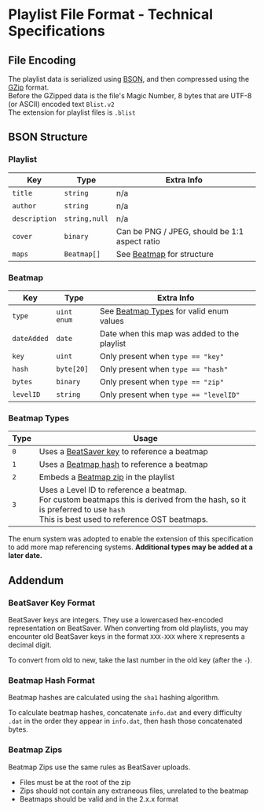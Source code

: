 # Playlist File Format - Technical Specifications

## File Encoding
The playlist data is serialized using [BSON](http://bsonspec.org/), and then compressed using the [GZip](https://www.gzip.org/) format.  
Before the GZipped data is the file's Magic Number, 8 bytes that are UTF-8 (or ASCII) encoded text `Blist.v2`  
The extension for playlist files is `.blist`

## BSON Structure
### Playlist
| Key | Type | Extra Info |
| - | - | - |
| `title` | `string` | n/a |
| `author` | `string` | n/a |
| `description` | `string,null` | n/a |
| `cover` | `binary` | Can be PNG / JPEG, should be 1:1 aspect ratio |
| `maps` | `Beatmap[]` | See [Beatmap](#beatmap) for structure |

### Beatmap
| Key | Type | Extra Info |
| - | - | - |
| `type` | `uint enum` | See [Beatmap Types](#beatmap-types) for valid enum values |
| `dateAdded` | `date` | Date when this map was added to the playlist |
| `key` | `uint` | Only present when `type == "key"` |
| `hash` | `byte[20]` | Only present when `type == "hash"` |
| `bytes` | `binary` | Only present when `type == "zip"` |
| `levelID` | `string` | Only present when `type == "levelID"` |

### Beatmap Types
| Type | Usage |
| - | - |
| `0` | Uses a [BeatSaver key](#beatsaver-key-format) to reference a beatmap |
| `1` | Uses a [Beatmap hash](#beatmap-hash-format) to reference a beatmap |
| `2` | Embeds a [Beatmap zip](#beatmap-zips) in the playlist |
| `3` | Uses a Level ID to reference a beatmap.<br />For custom beatmaps this is derived from the hash, so it is preferred to use `hash`<br />This is best used to reference OST beatmaps. |

The enum system was adopted to enable the extension of this specification to add more map referencing systems. **Additional types may be added at a later date.**

## Addendum
### BeatSaver Key Format
BeatSaver keys are integers. They use a lowercased hex-encoded representation on BeatSaver. When converting from old playlists, you may encounter old BeatSaver keys in the format `XXX-XXX` where `X` represents a decimal digit.

To convert from old to new, take the last number in the old key (after the `-`).

### Beatmap Hash Format
Beatmap hashes are calculated using the `sha1` hashing algorithm.

To calculate beatmap hashes, concatenate `info.dat` and every difficulty `.dat` in the order they appear in `info.dat`, then hash those concatenated bytes.

### Beatmap Zips
Beatmap Zips use the same rules as BeatSaver uploads.
* Files must be at the root of the zip
* Zips should not contain any extraneous files, unrelated to the beatmap
* Beatmaps should be valid and in the 2.x.x format
